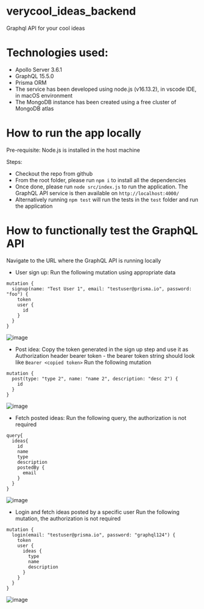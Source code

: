 # verycool_ideas_backend
Graphql API for your cool ideas

# Technologies used:
* Apollo Server 3.6.1
* GraphQL 15.5.0
* Prisma ORM
* The service has been developed using node.js (v16.13.2), in vscode IDE, in macOS environment
* The MongoDB instance has been created using a free cluster of MongoDB atlas

# How to run the app locally
Pre-requisite:
Node.js is installed in the host machine

Steps:
* Checkout the repo from github
* From the root folder, please run `npm i` to install all the dependencies
* Once done, please run `node src/index.js` to run the application. The GraphQL API service is then available on `http://localhost:4000/`
* Alternatively running `npm test` will run the tests in the `test` folder and run the application

# How to functionally test the GraphQL API
Navigate to the URL where the GraphQL API is running locally
* User sign up:
Run the following mutation using appropriate data
```
mutation {
  signup(name: "Test User 1", email: "testuser@prisma.io", password: "foo") {
    token
    user {
      id
    }
  }
} 
```
![image](https://user-images.githubusercontent.com/13495092/149681889-6ec16ed1-9614-4501-b2f0-731f8f43ff00.png)

* Post idea:
Copy the token generated in the sign up step and use it as Authorization header bearer token - the bearer token string should look like `Bearer <copied token>`
Run the following mutation
```
mutation {
  post(type: "type 2", name: "name 2", description: "desc 2") {
    id
  }
}
```
![image](https://user-images.githubusercontent.com/13495092/149681913-27858167-b5b5-4f7e-a597-c7d1313526a2.png)

* Fetch posted ideas:
Run the following query, the authorization is not required
```
query{
  ideas{
    id
    name
    type
    description
    postedBy {
      email
    }
  }
}
```
![image](https://user-images.githubusercontent.com/13495092/149681953-15c7450c-c870-4338-96c8-61bbb2189a87.png)

* Login and fetch ideas posted by a specific user
Run the following mutation, the authorization is not required
```
mutation {
  login(email: "testuser@prisma.io", password: "graphql124") {
    token
    user {
      ideas {
        type
        name
        description
      }
    }
  }
}
```
![image](https://user-images.githubusercontent.com/13495092/149681993-19fe1280-2c0a-40bf-8a31-c56e34f78297.png)

